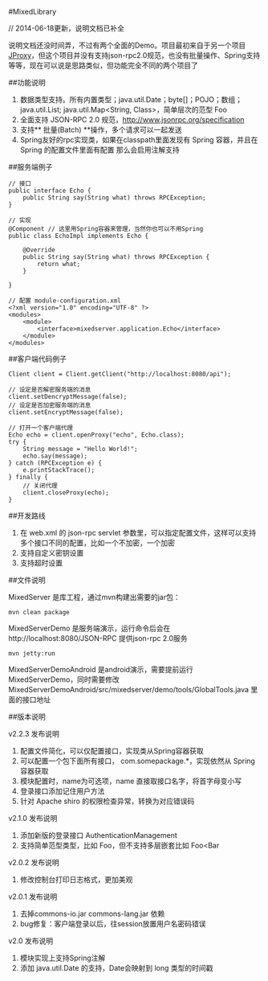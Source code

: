#MixedLibrary

// 2014-06-18更新，说明文档已补全

说明文档还没时间弄，不过有两个全面的Demo。项目最初来自于另一个项目[JProxy](https://code.google.com/p/jpoxy/)，但这个项目并没有支持json-rpc2.0规范，也没有批量操作、Spring支持等等，现在可以说是思路类似，但功能完全不同的两个项目了

##功能说明

1. 数据类型支持。所有内置类型；java.util.Date；byte[]；POJO；数组；java.util.List<Class>; java.util.Map<String, Class>，简单层次的范型 Foo<Bar>
2. 全面支持 JSON-RPC 2.0 规范，http://www.jsonrpc.org/specification
3. 支持** 批量(Batch) **操作，多个请求可以一起发送
4. Spring友好的rpc实现类，如果在classpath里面发现有 Spring 容器，并且在 Spring 的配置文件里面有配置 <bean class="mixedserver.protocol.ModuleContext" /> 那么会启用注解支持

##服务端例子

	// 接口
	public interface Echo {
		public String say(String what) throws RPCException;
	}
	
	// 实现
	@Component // 这里用Spring容器来管理，当然你也可以不用Spring
	public class EchoImpl implements Echo {

		@Override
		public String say(String what) throws RPCException {
			return what;
		}

	}
	
	// 配置 module-configuration.xml
	<?xml version="1.0" encoding="UTF-8" ?>
	<modules>
		<module>
			<interface>mixedserver.application.Echo</interface>
		</module>
	</modules>


##客户端代码例子

	Client client = Client.getClient("http://localhost:8080/api");

	// 设定是否解密服务端的消息
	client.setDencryptMessage(false);
	// 设定是否加密服务端的消息
	client.setEncryptMessage(false);
	
	// 打开一个客户端代理
	Echo echo = client.openProxy("echo", Echo.class);
	try {
		String message = "Hello World!";
		echo.say(message);
	} catch (RPCException e) {
		e.printStackTrace();
	} finally {
		// 关闭代理
		client.closeProxy(echo);
	}

##开发路线

1. 在 web.xml 的 json-rpc servlet 参数里，可以指定配置文件，这样可以支持多个接口不同的配置，比如一个不加密，一个加密
2. 支持自定义密钥设置
3. 支持超时设置


##文件说明

MixedServer 是库工程，通过mvn构建出需要的jar包：

	mvn clean package

MixedServerDemo 是服务端演示，运行命令后会在 http://localhost:8080/JSON-RPC 提供json-rpc 2.0服务
	
	mvn jetty:run

MixedServerDemoAndroid 是android演示，需要提前运行 MixedServerDemo，同时需要修改 MixedServerDemoAndroid/src/mixedserver/demo/tools/GlobalTools.java 里面的接口地址

##版本说明

v2.2.3 发布说明

1. 配置文件简化，可以仅配置接口，实现类从Spring容器获取
2. 可以配置一个包下面所有接口， com.somepackage.*，实现依然从 Spring 容器获取
3. 模块配置时，name为可选项，name 直接取接口名字，将首字母变小写
4. 登录接口添加记住用户方法
5. 针对 Apache shiro 的权限检查异常，转换为对应错误码

v2.1.0 发布说明

1. 添加新版的登录接口 AuthenticationManagement
2. 支持简单范型类型，比如 Foo<Bar>，但不支持多层嵌套比如 Foo<Bar<Other>

v2.0.2 发布说明

1. 修改控制台打印日志格式，更加美观

v2.0.1 发布说明

1. 去掉commons-io.jar commons-lang.jar 依赖
2. bug修复：客户端登录以后，往session放置用户名密码错误

v2.0 发布说明

1. 模块实现上支持Spring注解
2. 添加 java.util.Date 的支持，Date会映射到 long 类型的时间戳